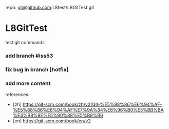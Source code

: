 repo: git@github.com:L8test/L8GitTest.git

# L8GitTest
test git commands

### add branch \#iss53

### fix bug in branch [hotfix]


### add more content


references: 
- [zh] https://git-scm.com/book/zh/v2/Git-%E5%88%86%E6%94%AF-%E5%88%86%E6%94%AF%E7%9A%84%E6%96%B0%E5%BB%BA%E4%B8%8E%E5%90%88%E5%B9%B6
- [en] https://git-scm.com/book/en/v2
